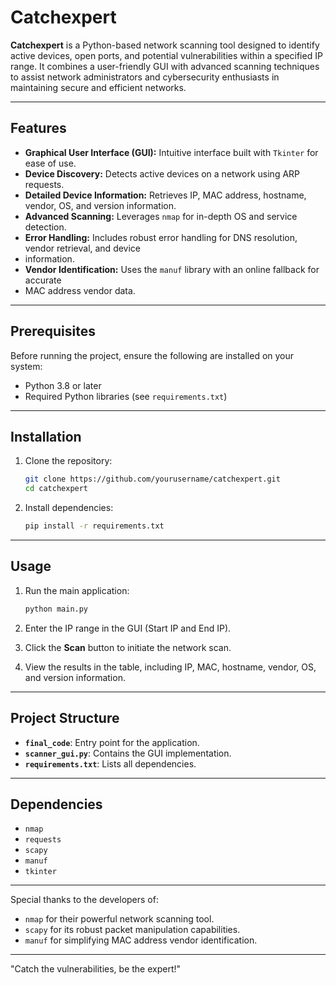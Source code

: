 # Catchexpert

**Catchexpert** is a Python-based network scanning tool designed to identify active devices, open ports, and potential vulnerabilities within a specified IP range.
It combines a user-friendly GUI with advanced scanning techniques to assist network administrators and 
cybersecurity enthusiasts in maintaining secure and efficient networks.

---

## Features

- **Graphical User Interface (GUI):** Intuitive interface built with `Tkinter` for ease of use.
- **Device Discovery:** Detects active devices on a network using ARP requests.
- **Detailed Device Information:** Retrieves IP, MAC address, hostname, vendor, OS, and version information.
- **Advanced Scanning:** Leverages `nmap` for in-depth OS and service detection.
- **Error Handling:** Includes robust error handling for DNS resolution, vendor retrieval, and device
-  information.
- **Vendor Identification:** Uses the `manuf` library with an online fallback for accurate
-  MAC address vendor data.

---

## Prerequisites

Before running the project, ensure the following are installed on your system:

- Python 3.8 or later
- Required Python libraries (see `requirements.txt`)

---

## Installation

1. Clone the repository:
   ```bash
   git clone https://github.com/yourusername/catchexpert.git
   cd catchexpert
   ```

2. Install dependencies:
   ```bash
   pip install -r requirements.txt
   ```

---

## Usage

1. Run the main application:
   ```bash
   python main.py
   ```

2. Enter the IP range in the GUI (Start IP and End IP).
3. Click the **Scan** button to initiate the network scan.
4. View the results in the table, including IP, MAC, hostname, vendor, OS, and version information.

---

## Project Structure

- **`final_code`**: Entry point for the application.
- **`scanner_gui.py`**: Contains the GUI implementation.
- **`requirements.txt`**: Lists all dependencies.

---

## Dependencies

- `nmap`
- `requests`
- `scapy`
- `manuf`
- `tkinter`


---

Special thanks to the developers of:
- `nmap` for their powerful network scanning tool.
- `scapy` for its robust packet manipulation capabilities.
- `manuf` for simplifying MAC address vendor identification.

---

"Catch the vulnerabilities, be the expert!"


